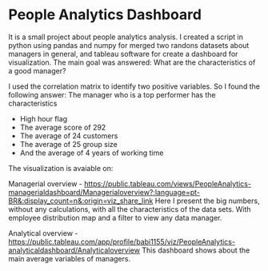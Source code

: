 # People Analytics Dashboard
It is a small project about people analytics analysis. 
I created a script in python using pandas and numpy for merged two randons datasets about managers in general, and tableau software for create a dashboard for visualization. 
The main goal was answered: What are the characteristics of a good manager?

I used the correlation matrix to identify two positive variables. So I found the following answer:
The manager who is a top performer has the characteristics
- High hour flag
- The average score of 292
- The average of 24 customers 
- The average of 25 group size
- And the average of 4 years of working time

The visualization is avaiable on:

Managerial overview - https://public.tableau.com/views/PeopleAnalytics-managerialdashboard/Managerialoverview?:language=pt-BR&:display_count=n&:origin=viz_share_link
Here I present the big numbers, without any calculations, with all the characteristics of the data sets. With employee distribution map and a filter to view any data manager.

Analytical overview - https://public.tableau.com/app/profile/babi1155/viz/PeopleAnalytics-analyticaldashboard/Analyticaloverview
This dashboard shows about the main average variables of managers.
